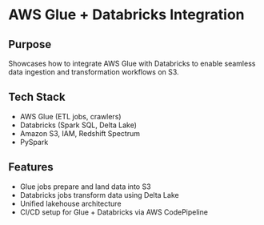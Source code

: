 # AWS Glue + Databricks Integration

## Purpose
Showcases how to integrate AWS Glue with Databricks to enable seamless data ingestion and transformation workflows on S3.

## Tech Stack
- AWS Glue (ETL jobs, crawlers)
- Databricks (Spark SQL, Delta Lake)
- Amazon S3, IAM, Redshift Spectrum
- PySpark

## Features
- Glue jobs prepare and land data into S3
- Databricks jobs transform data using Delta Lake
- Unified lakehouse architecture
- CI/CD setup for Glue + Databricks via AWS CodePipeline